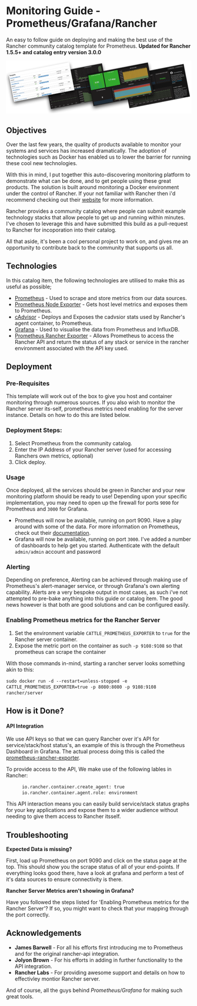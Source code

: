 # Monitoring Guide - Prometheus/Grafana/Rancher

An easy to follow guide on deploying and making the best use of the Rancher community catalog template for Prometheus.
**Updated for Rancher 1.5.5+ and catalog entry version 3.0.0**

![Screens](screens.png "Grafana Dashboards")

## Objectives

Over the last few years, the quality of products available to monitor your systems and services has increased dramatically. The adoption of technologies such as Docker has enabled us to lower the barrier for running these cool new technologies.

With this in mind, I put together this auto-discovering monitoring platform to demonstrate what can be done, and to get people using these great products. The solution is built around monitoring a Docker environment under the control of Rancher. If your not familiar with Rancher then i'd recommend checking out their [website](http://rancher.com) for more information.

Rancher provides a community catalog where people can submit example technology stacks that allow people to get up and running within minutes.
I've chosen to leverage this and have submitted this build as a pull-request to Rancher for incoporation into their catalog.

All that aside, it's been a cool personal project to work on, and gives me an opportunity to contribute back to the community that supports us all.

## Technologies

In this catalog item, the following technologies are utilised to make this as useful as possible;

* [Prometheus](https://github.com/prometheus/prometheus) - Used to scrape and store metrics from our data sources.
* [Prometheus Node Exporter](https://github.com/prometheus/node_exporter) - Gets host level metrics and exposes them to Prometheus.
* [cAdvisor](https://github.com/google/cadvisor) - Deploys and Exposes the cadvsior stats used by Rancher's agent container, to Prometheus.
* [Grafana](https://github.com/grafana/grafana/) - Used to visualise the data from Prometheus and InfluxDB.
* [Prometheus Rancher Exporter](https://github.com/infinityworks/prometheus-rancher-exporter/) - Allows Prometheus to access the Rancher API and return the status of any stack or service in the rancher environment associated with the API key used.

## Deployment

### Pre-Requisites

This template will work out of the box to give you host and container monitoring through numerous sources. If you also wish to monitor the Rancher server its-self, prometheus metrics need enabling for the server instance. Details on how to do this are listed below.

### Deployment Steps:

1. Select Prometheus from the community catalog.
2. Enter the IP Address of your Rancher server (used for accessing Ranchers own metrics, optional)
3. Click deploy.

### Usage

Once deployed, all the services should be green in Rancher and your new monitoring platform should be ready to use! Depending upon your specific implementation, you may need to open up the firewall for ports `9090` for Prometheus and `3000` for Grafana.

* Prometheus will now be available, running on port 9090. Have a play around with some of the data. For more information on Prometheus, check out their [documentation](https://prometheus.io/docs/introduction/overview/).
* Grafana will now be available, running on port `3000`. I've added a number of dashboards to help get you started. Authenticate with the default `admin/admin` account and password

### Alerting

Depending on preference, Alerting can be achieved through making use of Prometheus's alert-manager service, or through Grafana's own alerting capability. Alerts are a very bespoke output in most cases, as such i've not attempted to pre-bake anything into this guide or catalog item. The good news however is that both are good solutions and can be configured easily.

### Enabling Prometheus metrics for the Rancher Server

1. Set the environment variable `CATTLE_PROMETHEUS_EXPORTER` to `true` for the Rancher server container.
2. Expose the metric port on the container as such `-p 9108:9108` so that prometheus can scrape the container

With those commands in-mind, starting a rancher server looks something akin to this:

```
sudo docker run -d --restart=unless-stopped -e CATTLE_PROMETHEUS_EXPORTER=true -p 8080:8080 -p 9108:9108 rancher/server
```

## How is it Done?

#### API Integration

We use API keys so that we can query Rancher over it's API for service/stack/host status's, an example of this is through the Prometheus Dashboard in Grafana. The actual process doing this is called the [prometheus-rancher-exporter](https://github.com/infinityworks/prometheus-rancher-exporter).

To provide access to the API, We make use of the following lables in Rancher:
```
      io.rancher.container.create_agent: true
      io.rancher.container.agent.role: environment
```

This API interaction means you can easily build service/stack status graphs for your key applications and expose them to a wider audience without needing to give them access to Rancher itsself.

## Troubleshooting

**Expected Data is missing?**

First, load up Prometheus on port 9090 and click on the status page at the top. This should show you the scrape status of all of your end-points.
If everything looks good there, have a look at grafana and perform a test of it's data sources to ensure connectivity is there.

**Rancher Server Metrics aren't showing in Grafana?**

Have you followed the steps listed for 'Enabling Prometheus metrics for the Rancher Server'? If so, you might want to check that your mapping through the port correctly.

## Acknowledgements

* **James Barwell** - For all his efforts first introducing me to Prometheus and for the original rancher-api integration.
* **Jolyon Brown** - For his efforts in adding in further functionality to the API integration.
* **Rancher Labs** - For providing awesome support and details on how to effectivley montior Rancher server.

And of course, all the guys behind *Prometheus/Grafana* for making such great tools.

